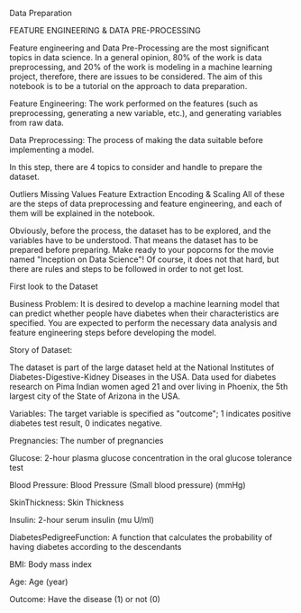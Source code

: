Data Preparation 


FEATURE ENGINEERING & DATA PRE-PROCESSING

Feature engineering and Data Pre-Processing are the most significant topics in data science. In a general opinion, 80% of the work is data preprocessing, and 20% of the work is modeling in a machine learning project, therefore, there are issues to be considered. The aim of this notebook is to be a tutorial on the approach to data preparation.



Feature Engineering: The work performed on the features (such as preprocessing, generating a new variable, etc.), and generating variables from raw data.

Data Preprocessing: The process of making the data suitable before implementing a model.

In this step, there are 4 topics to consider and handle to prepare the dataset.

Outliers
Missing Values
Feature Extraction
Encoding & Scaling
All of these are the steps of data preprocessing and feature engineering, and each of them will be explained in the notebook.

Obviously, before the process, the dataset has to be explored, and the variables have to be understood. That means the dataset has to be prepared before preparing. Make ready to your popcorns for the movie named "Inception on Data Science"! Of course, it does not that hard, but there are rules and steps to be followed in order to not get lost.



 First look to the Dataset

Business Problem: It is desired to develop a machine learning model that can predict whether people have diabetes when their characteristics are specified. You are expected to perform the necessary data analysis and feature engineering steps before developing the model.

Story of Dataset: 

The dataset is part of the large dataset held at the National Institutes of Diabetes-Digestive-Kidney Diseases in the USA. Data used for diabetes research on Pima Indian women aged 21 and over living in Phoenix, the 5th largest city of the State of Arizona in the USA.

Variables: The target variable is specified as "outcome"; 1 indicates positive diabetes test result, 0 indicates negative.

Pregnancies: The number of pregnancies

Glucose: 2-hour plasma glucose concentration in the oral glucose tolerance test

Blood Pressure: Blood Pressure (Small blood pressure) (mmHg)

SkinThickness: Skin Thickness

Insulin: 2-hour serum insulin (mu U/ml)

DiabetesPedigreeFunction: A function that calculates the probability of having diabetes according to the descendants

BMI: Body mass index

Age: Age (year)

Outcome: Have the disease (1) or not (0)

